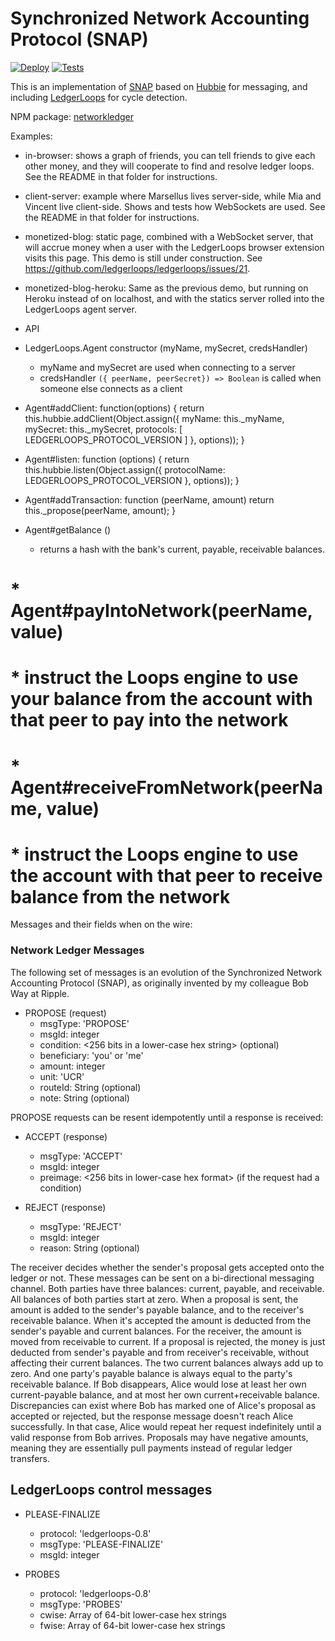 # Synchronized Network Accounting Protocol (SNAP)

[![Deploy](https://www.herokucdn.com/deploy/button.svg)](https://heroku.com/deploy)
[![Tests](https://api.travis-ci.org/ledgerloops/snap.svg?branch=master)](https://travis-ci.org/ledgerloops/snap)

This is an implementation of [SNAP](protocol.md) based on [Hubbie](https://github.com/ledgerloops/hubbie) for messaging, and including [LedgerLoops](https://github.com/ledgerloops/ledgerloops) for cycle detection.

NPM package: [networkledger](https://www.npmjs.com/package/networkledger)

Examples:

- in-browser: shows a graph of friends, you can tell friends to give each other money, and they will cooperate to find and resolve ledger loops. See the README in that folder for instructions.
- client-server: example where Marsellus lives server-side, while Mia and Vincent live client-side. Shows and tests how WebSockets are used. See the README in that folder for instructions.
- monetized-blog: static page, combined with a WebSocket server, that will accrue money when a user with the LedgerLoops browser extension visits this page. This demo is still under construction. See https://github.com/ledgerloops/ledgerloops/issues/21.
- monetized-blog-heroku: Same as the previous demo, but running on Heroku instead of on localhost, and with the statics server rolled into the LedgerLoops agent server.

- API

- LedgerLoops.Agent constructor (myName, mySecret, credsHandler)

  - myName and mySecret are used when connecting to a server
  - credsHandler `({ peerName, peerSecret}) => Boolean` is called when someone else connects as a client

- Agent#addClient: function(options) {
  return this.hubbie.addClient(Object.assign({
  myName: this.\_myName,
  mySecret: this.\_mySecret,
  protocols: [ LEDGERLOOPS_PROTOCOL_VERSION ]
  }, options));
  }

- Agent#listen: function (options) {
  return this.hubbie.listen(Object.assign({
  protocolName: LEDGERLOOPS_PROTOCOL_VERSION
  }, options));
  }

- Agent#addTransaction: function (peerName, amount)
  return this.\_propose(peerName, amount);
  }

- Agent#getBalance ()
  - returns a hash with the bank's current, payable, receivable balances.

# \* Agent#payIntoNetwork(peerName, value)

# \* instruct the Loops engine to use your balance from the account with that peer to pay into the network

#

# \* Agent#receiveFromNetwork(peerName, value)

# \* instruct the Loops engine to use the account with that peer to receive balance from the network

Messages and their fields when on the wire:

### Network Ledger Messages

The following set of messages is an evolution of the Synchronized Network Accounting Protocol (SNAP), as originally invented by my colleague Bob Way at Ripple.

- PROPOSE (request)
  - msgType: 'PROPOSE'
  - msgId: integer
  - condition: <256 bits in a lower-case hex string> (optional)
  - beneficiary: 'you' or 'me'
  - amount: integer
  - unit: 'UCR'
  - routeId: String (optional)
  - note: String (optional)

PROPOSE requests can be resent idempotently until a response is received:

- ACCEPT (response)

  - msgType: 'ACCEPT'
  - msgId: integer
  - preimage: <256 bits in lower-case hex format> (if the request had a condition)

- REJECT (response)
  - msgType: 'REJECT'
  - msgId: integer
  - reason: String (optional)

The receiver decides whether the sender's proposal gets accepted onto the ledger or not.
These messages can be sent on a bi-directional messaging channel. Both parties have three balances: current, payable, and receivable.
All balances of both parties start at zero. When a proposal is sent, the amount is added to the sender's payable balance, and to the
receiver's receivable balance. When it's accepted the amount is deducted from the sender's payable and current balances. For the receiver,
the amount is moved from receivable to current. If a proposal is rejected, the money is just deducted from sender's payable and from
receiver's receivable, without affecting their current balances. The two current balances always add up to zero. And one party's payable
balance is always equal to the party's receivable balance.
If Bob disappears, Alice would lose at least her own current-payable balance, and at most her own current+receivable balance.
Discrepancies can exist where Bob has marked one of Alice's proposal as accepted or rejected, but the response message doesn't reach Alice successfully. In that case, Alice would repeat her request indefinitely until a valid response from Bob arrives.
Proposals may have negative amounts, meaning they are essentially pull payments instead of regular ledger transfers.

## LedgerLoops control messages

- PLEASE-FINALIZE

  - protocol: 'ledgerloops-0.8'
  - msgType: 'PLEASE-FINALIZE'
  - msgId: integer

- PROBES
  - protocol: 'ledgerloops-0.8'
  - msgType: 'PROBES'
  - cwise: Array of 64-bit lower-case hex strings
  - fwise: Array of 64-bit lower-case hex strings
